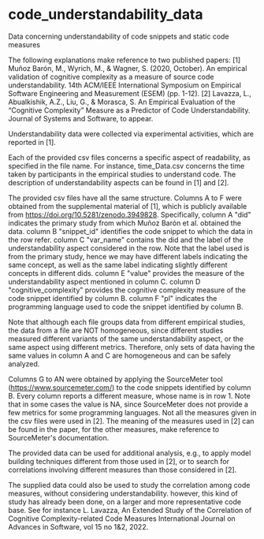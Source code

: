 # code_understandability_data
Data concerning understandability of code snippets and static code measures

The following explanations make reference to two published papers:
[1] Muñoz Barón, M., Wyrich, M., & Wagner, S. (2020, October). An empirical validation of cognitive complexity as a measure of source code understandability. 14th ACM/IEEE International Symposium on Empirical Software Engineering and Measurement (ESEM) (pp. 1-12).
[2] Lavazza, L., Abualkishik, A.Z., Liu, G., & Morasca, S. An Empirical Evaluation of the “Cognitive Complexity” Measure as a Predictor of Code Understandability. Journal of Systems and Software, to appear.

Understandability data were collected via experimental activities, which are reported in [1].

Each of the provided csv files concerns a specific aspect of readability, as specified in the file name. For instance, time_Data.csv concerns the time taken by participants in the empirical studies to understand code. The description of understandability aspects can be found in [1] and [2].

The provided csv files have all the same structure. Columns A to F were obtained from the supplemental material of [1], which is publicly available from https://doi.org/10.5281/zenodo.3949828.
Specifically,
column A "did" indicates the primary study from which Muñoz Barón et al. obtained the data.
column B "snippet_id" identifies the code snippet to which the data in the row refer.
column C "var_name" contains the did and the label of the understandability aspect considered in the row. Note that the label used is from the primary study, hence we may have different labels indicating the same concept, as well as the same label indicating slightly different concepts in different dids.
column E "value" provides the measure of the understandability aspect mentioned in column C.
column D "cognitive_complexity" provides the cognitive complexity measure of the code snippet identified by column B.
column F "pl" indicates the programming language used to code the snippet identified by column B.

Note that although each file groups data from different empirical studies, the data from a file are NOT homogeneous, since different studies measured different variants of the same understandability aspect, or the same aspect using different metrics. Therefore, only sets of data having the same values in column A and C are homogeneous and can be safely analyzed. 

Columns G to AN were obtained by applying the SourceMeter tool (https://www.sourcemeter.com/) to the code snippets identified by column B. Every column reports a different measure, whose name is in row 1.
Note that in some cases the value is NA, since SourceMeter does not provide a few metrics for some programming languages.
Not all the measures given in the csv files were used in [2]. The meaning of the measures used in [2] can be found in the paper, for the other measures, make reference to SourceMeter's documentation.

The provided data can be used for additional analysis, e.g., to apply model building techniques different from those used in [2], or to search for correlations involving different measures than those considered in [2].

The supplied data could also be used to study the correlation among code measures, without considering understandability. however, this kind of study has already been done, on a larger and more representative code base. See for instance
L. Lavazza, An Extended Study of the Correlation of Cognitive Complexity-related Code Measures
International Journal on Advances in Software, vol 15 no 1&2, 2022.
